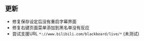 ## 更新

- 修复保存设定后没有重启字幕界面
- 修复右键页面菜单添加到黑名单没有反应
- 尝试支援URL `*://www.bilibili.com/blackboard/live/*` (未测试)